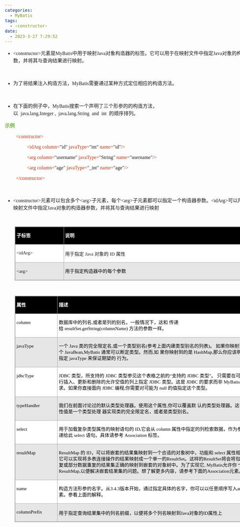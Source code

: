 ```yaml
---
categories:
  - MyBatis
tags:
  - ‹constructor›
date:
  - 2023-3-27 7:29:52
---
```


<body lang=zh-CN style='font-family:"Microsoft YaHei UI";font-size:12.0pt'>
<!--StartFragment-->

<div style='direction:ltr;border-width:100%'>

<div style='direction:ltr;margin-top:0in;margin-left:0in;width:8.5638in'>

<div style='direction:ltr;margin-top:0in;margin-left:0in;width:8.5638in'>

<ul type=disc style='direction:ltr;unicode-bidi:embed;margin-top:0in;
 margin-bottom:0in'>
 <li style='margin-top:0;margin-bottom:0;vertical-align:middle'><span
     style='font-family:"Comic Sans MS";font-size:12.0pt'>&lt;constructor&gt;</span><span
     style='font-family:"Microsoft YaHei";font-size:12.0pt'>元素是</span><span
     style='font-family:"Comic Sans MS";font-size:12.0pt'>MyBatis</span><span
     style='font-family:"Microsoft YaHei";font-size:12.0pt'>中用于映射</span><span
     style='font-family:"Comic Sans MS";font-size:12.0pt'>Java</span><span
     style='font-family:"Microsoft YaHei";font-size:12.0pt'>对象构造器的标签。它可以用于在映射文件中指定</span><span
     style='font-family:"Comic Sans MS";font-size:12.0pt'>Java</span><span
     style='font-family:"Microsoft YaHei";font-size:12.0pt'>对象的构造器参数，并将其与查询结果进行映射。</span></li>
</ul>

<p style='margin-left:.375in;font-family:"Microsoft YaHei";
font-size:12.0pt'>&nbsp;</p>

<ul type=disc style='direction:ltr;unicode-bidi:embed;margin-top:0in;
 margin-bottom:0in'>
 <li style='margin-top:0;margin-bottom:0;vertical-align:middle'><span
     style='font-family:"Microsoft YaHei UI";font-size:12.0pt'>为了将结果注入构造方法，</span><span
     style='font-family:"Comic Sans MS";font-size:12.0pt'>MyBatis</span><span
     style='font-family:"Microsoft YaHei UI";font-size:12.0pt'>需要通过某种方式定位相应的构造方法。
     </span></li>
</ul>

<p style='margin-left:.75in;font-family:"Microsoft YaHei UI";
font-size:12.0pt'>&nbsp;</p>

<ul type=disc style='direction:ltr;unicode-bidi:embed;margin-top:0in;
 margin-bottom:0in'>
 <li style='margin-top:0;margin-bottom:0;vertical-align:middle'><span
     style='font-family:"Microsoft YaHei UI";font-size:12.0pt'>在下面的例子中，</span><span
     style='font-family:"Comic Sans MS";font-size:12.0pt'>MyBatis</span><span
     style='font-family:"Microsoft YaHei UI";font-size:12.0pt'>搜索一个声明了三个形参的的构造方法，以&nbsp;&nbsp;</span><span
     style='font-family:"Comic Sans MS";font-size:12.0pt'>java.lang.Integer</span><span
     style='font-family:"Microsoft YaHei UI";font-size:12.0pt'>&nbsp;</span><span
     style='font-family:"Comic Sans MS";font-size:12.0pt'>,</span><span
     style='font-family:"Microsoft YaHei UI";font-size:12.0pt'>&nbsp;&nbsp;</span><span
     style='font-family:"Comic Sans MS";font-size:12.0pt'>java.lang.String</span><span
     style='font-family:"Microsoft YaHei UI";font-size:12.0pt'>&nbsp;&nbsp;</span><span
     style='font-family:"Comic Sans MS";font-size:12.0pt'>and</span><span
     style='font-family:"Microsoft YaHei UI";font-size:12.0pt'>&nbsp;&nbsp;</span><span
     style='font-family:"Comic Sans MS";font-size:12.0pt'>int</span><span
     style='font-family:"Microsoft YaHei UI";font-size:12.0pt'>&nbsp;&nbsp;的顺序排列。</span></li>
</ul>

<p style='font-family:"Microsoft YaHei UI";font-size:12.0pt;
color:#70AD47'><span style='font-weight:bold'>示例</span></p>

<p style='margin-left:.375in;font-family:"Comic Sans MS";font-size:
12.0pt;color:#B43512'><span lang=zh-CN>&lt;constructor&gt;</span><span
lang=en-US> </span></p>

<p style='margin-left:.75in;font-family:"Comic Sans MS";font-size:
12.0pt'><span style='color:#B43512' lang=zh-CN>&lt;idArg column=</span><span
lang=zh-CN>&quot;id&quot; </span><span style='color:#B43512' lang=zh-CN>javaType=</span><span
lang=zh-CN>&quot;int&quot;</span><span lang=en-US> </span><span
style='color:#B43512' lang=en-US>name=</span><span lang=en-US>&quot;id&quot;</span><span
style='color:#B43512' lang=zh-CN>/&gt;</span></p>

<p style='margin-left:.75in;font-family:"Comic Sans MS";font-size:
12.0pt'><span style='color:#B43512' lang=zh-CN>&lt;arg column=</span><span
lang=zh-CN>&quot;username&quot; </span><span style='color:#B43512' lang=zh-CN>javaType=</span><span
lang=zh-CN>&quot;String&quot;</span><span lang=en-US> </span><span
style='color:#B43512' lang=en-US>name=</span><span lang=en-US>&quot;username&quot;</span><span
style='color:#B43512' lang=zh-CN>/&gt;</span></p>

<p style='margin-left:.75in;font-family:"Comic Sans MS";font-size:
12.0pt'><span style='color:#B43512' lang=zh-CN>&lt;arg column=</span><span
lang=zh-CN>&quot;age&quot;</span><span style='color:#B43512' lang=zh-CN>
javaType=</span><span lang=zh-CN>&quot;_int&quot;</span><span lang=en-US> </span><span
style='color:#B43512' lang=en-US>name=</span><span lang=en-US>&quot;age&quot;</span><span
style='color:#B43512' lang=zh-CN>/&gt;</span></p>

<p style='margin-left:.375in;font-family:"Comic Sans MS";font-size:
12.0pt;color:#B43512'>&lt;/constructor&gt;</p>

<p style='margin-left:.375in;font-family:"Comic Sans MS";font-size:
12.0pt;color:#B43512'>&nbsp;</p>

<ul type=disc style='direction:ltr;unicode-bidi:embed;margin-top:0in;
 margin-bottom:0in'>
 <li style='margin-top:0;margin-bottom:0;vertical-align:middle'><span
     style='font-family:"Comic Sans MS";font-size:12.0pt'>&lt;constructor&gt;</span><span
     style='font-family:"Microsoft YaHei";font-size:12.0pt'>元素可以包含多个</span><span
     style='font-family:"Comic Sans MS";font-size:12.0pt'>&lt;arg&gt;</span><span
     style='font-family:"Microsoft YaHei";font-size:12.0pt'>子元素，每个</span><span
     style='font-family:"Comic Sans MS";font-size:12.0pt'>&lt;arg&gt;</span><span
     style='font-family:"Microsoft YaHei";font-size:12.0pt'>子元素都可以指定一个构造器参数。</span><span
     style='font-family:"Comic Sans MS";font-size:12.0pt'>&lt;idArg&gt;</span><span
     style='font-family:"Microsoft YaHei UI";font-size:12.0pt'>可以用于在映射文件中指定</span><span
     style='font-family:"Comic Sans MS";font-size:12.0pt'>Java</span><span
     style='font-family:"Microsoft YaHei UI";font-size:12.0pt'>对象的构造器参数，并将其与查询结果进行映射</span></li>
</ul>

<p style='font-family:"Microsoft YaHei";font-size:12.0pt'>&nbsp;</p>

<div style='direction:ltr'>

<table border=1 cellpadding=0 cellspacing=0 valign=top style='direction:ltr;
 border-collapse:collapse;border-style:solid;border-color:#A3A3A3;border-width:
 1pt;margin-left:.3333in' title="" summary="">
 <tr>
  <td style='border-style:solid;border-color:#A3A3A3;border-width:1pt;
  background-color:black;vertical-align:top;width:1.5576in;padding:2.0pt 3.0pt 2.0pt 3.0pt'>
  <p style='line-height:15pt;font-family:"Microsoft YaHei UI";
  font-size:11.5pt;color:white'><span style='font-weight:bold'>子标签</span></p>
  </td>
  <td style='border-style:solid;border-color:#A3A3A3;border-width:1pt;
  background-color:black;vertical-align:top;width:6.1763in;padding:2.0pt 3.0pt 2.0pt 3.0pt'>
  <p style='line-height:15pt;font-family:"Microsoft YaHei UI";
  font-size:11.5pt;color:white'><span style='font-weight:bold'>说明</span></p>
  </td>
 </tr>
 <tr>
  <td style='border-style:solid;border-color:#A3A3A3;border-width:1pt;
  background-color:white;vertical-align:top;width:1.5576in;padding:2.0pt 3.0pt 2.0pt 3.0pt'>
  <p style='font-family:"Comic Sans MS";font-size:11.5pt'><span
  lang=zh-CN>&lt;idArg</span><span lang=en-US>&gt;</span></p>
  </td>
  <td style='border-style:solid;border-color:#A3A3A3;border-width:1pt;
  background-color:white;vertical-align:top;width:6.1763in;padding:2.0pt 3.0pt 2.0pt 3.0pt'>
  <p style='font-size:11.5pt'><span style='font-family:"Microsoft YaHei"'
  lang=zh-CN>用于指定</span><span style='font-family:"Microsoft YaHei"' lang=en-US>
  </span><span style='font-family:"Comic Sans MS"' lang=zh-CN>Java</span><span
  style='font-family:"Comic Sans MS"' lang=en-US> </span><span
  style='font-family:"Microsoft YaHei"' lang=zh-CN>对象的</span><span
  style='font-family:"Microsoft YaHei"' lang=en-US> </span><span
  style='font-family:"Comic Sans MS"' lang=zh-CN>ID</span><span
  style='font-family:"Comic Sans MS"' lang=en-US> </span><span
  style='font-family:"Microsoft YaHei"' lang=zh-CN>属性</span></p>
  </td>
 </tr>
 <tr>
  <td style='border-style:solid;border-color:#A3A3A3;border-width:1pt;
  background-color:#E7E6E6;vertical-align:top;width:1.5576in;padding:2.0pt 3.0pt 2.0pt 3.0pt'>
  <p style='line-height:15pt;font-family:"Comic Sans MS";font-size:
  11.5pt'>&lt;arg&gt;</p>
  </td>
  <td style='border-style:solid;border-color:#A3A3A3;border-width:1pt;
  background-color:#E7E6E6;vertical-align:top;width:6.1763in;padding:2.0pt 3.0pt 2.0pt 3.0pt'>
  <p style='line-height:15pt;font-family:"Microsoft YaHei UI";
  font-size:11.5pt;color:black'>用于指定构造器中的每个参数</p>
  </td>
 </tr>
</table>

</div>

<p style='margin-left:.375in;font-family:SimSun;font-size:12.0pt'>&nbsp;</p>

<div style='direction:ltr'>

<table border=1 cellpadding=0 cellspacing=0 valign=top style='direction:ltr;
 border-collapse:collapse;border-style:solid;border-color:#A3A3A3;border-width:
 1pt;margin-left:.3333in' title="" summary="">
 <tr>
  <td style='border-style:solid;border-color:#A3A3A3;border-width:1pt;
  background-color:black;vertical-align:top;width:1.3437in;padding:2.0pt 3.0pt 2.0pt 3.0pt'>
  <p style='line-height:15pt;font-family:"Microsoft YaHei UI";
  font-size:11.5pt;color:white'><span style='font-weight:bold'>属性</span></p>
  </td>
  <td style='border-style:solid;border-color:#A3A3A3;border-width:1pt;
  background-color:black;vertical-align:top;width:6.5201in;padding:2.0pt 3.0pt 2.0pt 3.0pt'>
  <p style='line-height:15pt;font-family:"Microsoft YaHei UI";
  font-size:11.5pt;color:white'><span style='font-weight:bold'>描述</span></p>
  </td>
 </tr>
 <tr>
  <td style='border-style:solid;border-color:#A3A3A3;border-width:1pt;
  background-color:white;vertical-align:top;width:1.3437in;padding:2.0pt 3.0pt 2.0pt 3.0pt'>
  <p style='line-height:15pt;font-family:"Comic Sans MS";font-size:
  11.5pt;color:black'>column</p>
  </td>
  <td style='border-style:solid;border-color:#A3A3A3;border-width:1pt;
  background-color:white;vertical-align:top;width:6.5201in;padding:2.0pt 3.0pt 2.0pt 3.0pt'>
  <p style='line-height:15pt;font-size:11.5pt;color:black'><span
  style='font-family:"Microsoft YaHei UI"'>数据库中的列名</span><span
  style='font-family:"Comic Sans MS"'>,</span><span style='font-family:"Microsoft YaHei UI"'>或者是列的别名。一般情况下，这和
  传递给&nbsp;</span><span style='font-family:"Comic Sans MS"'>resultSet.getString(columnName)</span><span
  style='font-family:"Microsoft YaHei UI"'>&nbsp;方法的参数一样。</span></p>
  </td>
 </tr>
 <tr>
  <td style='border-style:solid;border-color:#A3A3A3;border-width:1pt;
  background-color:#E7E6E6;vertical-align:top;width:1.3437in;padding:2.0pt 3.0pt 2.0pt 3.0pt'>
  <p style='line-height:15pt;font-family:"Comic Sans MS";font-size:
  11.5pt;color:black'>javaType</p>
  </td>
  <td style='border-style:solid;border-color:#A3A3A3;border-width:1pt;
  background-color:#E7E6E6;vertical-align:top;width:6.5895in;padding:2.0pt 3.0pt 2.0pt 3.0pt'>
  <p style='line-height:15pt;font-size:11.5pt;color:black'><span
  style='font-family:"Microsoft YaHei UI"'>一个</span><span style='font-family:
  "Comic Sans MS"'> Java </span><span style='font-family:"Microsoft YaHei UI"'>类的完全限定名</span><span
  style='font-family:"Comic Sans MS"'>,</span><span style='font-family:"Microsoft YaHei UI"'>或一个类型别名</span><span
  style='font-family:"Comic Sans MS"'>(</span><span style='font-family:"Microsoft YaHei UI"'>参考上面内建类型别名的列表</span><span
  style='font-family:"Comic Sans MS"'>)</span><span style='font-family:"Microsoft YaHei UI"'>。
  如果你映射到一个</span><span style='font-family:"Comic Sans MS"'> JavaBean,MyBatis </span><span
  style='font-family:"Microsoft YaHei UI"'>通常可以断定类型。然而</span><span
  style='font-family:"Comic Sans MS"'>,</span><span style='font-family:"Microsoft YaHei UI"'>如
  果你映射到的是</span><span style='font-family:"Comic Sans MS"'> HashMap,</span><span
  style='font-family:"Microsoft YaHei UI"'>那么你应该明确地指定</span><span
  style='font-family:"Comic Sans MS"'> javaType </span><span style='font-family:
  "Microsoft YaHei UI"'>来保证期望的 行为。</span></p>
  </td>
 </tr>
 <tr>
  <td style='border-style:solid;border-color:#A3A3A3;border-width:1pt;
  background-color:white;vertical-align:top;width:1.3437in;padding:2.0pt 3.0pt 2.0pt 3.0pt'>
  <p style='line-height:15pt;font-family:"Comic Sans MS";font-size:
  11.5pt;color:black'>jdbcType</p>
  </td>
  <td style='border-style:solid;border-color:#A3A3A3;border-width:1pt;
  background-color:white;vertical-align:top;width:6.5895in;padding:2.0pt 3.0pt 2.0pt 3.0pt'>
  <p style='line-height:15pt;font-size:11.5pt;color:black'><span
  style='font-family:"Comic Sans MS"'>JDBC </span><span style='font-family:
  "Microsoft YaHei UI"'>类型，所支持的</span><span style='font-family:"Comic Sans MS"'>
  JDBC </span><span style='font-family:"Microsoft YaHei UI"'>类型参见这个表格之前的“支持的</span><span
  style='font-family:"Comic Sans MS"'> JDBC </span><span style='font-family:
  "Microsoft YaHei UI"'>类型”。 只需要在可能执行插入、更新和删除的允许空值的列上指定</span><span
  style='font-family:"Comic Sans MS"'> JDBC </span><span style='font-family:
  "Microsoft YaHei UI"'>类型。这是</span><span style='font-family:"Comic Sans MS"'>
  JDBC </span><span style='font-family:"Microsoft YaHei UI"'>的要求而非</span><span
  style='font-family:"Comic Sans MS"'> MyBatis </span><span style='font-family:
  "Microsoft YaHei UI"'>的要求。如果你直接面向</span><span style='font-family:"Comic Sans MS"'>
  JDBC </span><span style='font-family:"Microsoft YaHei UI"'>编程</span><span
  style='font-family:"Comic Sans MS"'>,</span><span style='font-family:"Microsoft YaHei UI"'>你需要对可能为</span><span
  style='font-family:"Comic Sans MS"'> null </span><span style='font-family:
  "Microsoft YaHei UI"'>的值指定这个类型。</span></p>
  </td>
 </tr>
 <tr>
  <td style='border-style:solid;border-color:#A3A3A3;border-width:1pt;
  background-color:#E7E6E6;vertical-align:top;width:1.3437in;padding:2.0pt 3.0pt 2.0pt 3.0pt'>
  <p style='line-height:15pt;font-family:"Comic Sans MS";font-size:
  11.5pt;color:black'>typeHandler</p>
  </td>
  <td style='border-style:solid;border-color:#A3A3A3;border-width:1pt;
  background-color:#E7E6E6;vertical-align:top;width:6.5201in;padding:2.0pt 3.0pt 2.0pt 3.0pt'>
  <p style='line-height:15pt;font-size:11.5pt;color:black'><span
  style='font-family:"Microsoft YaHei UI"'>我们在前面讨论过的默认类型处理器。使用这个属性</span><span
  style='font-family:"Comic Sans MS"'>,</span><span style='font-family:"Microsoft YaHei UI"'>你可以覆盖默
  认的类型处理器。这个属性值是一个类型处理 器实现类的完全限定名，或者是类型别名。</span></p>
  </td>
 </tr>
 <tr>
  <td style='border-style:solid;border-color:#A3A3A3;border-width:1pt;
  background-color:white;vertical-align:top;width:1.3437in;padding:2.0pt 3.0pt 2.0pt 3.0pt'>
  <p style='line-height:15pt;font-family:"Comic Sans MS";font-size:
  11.5pt;color:black'>select</p>
  </td>
  <td style='border-style:solid;border-color:#A3A3A3;border-width:1pt;
  background-color:white;vertical-align:top;width:6.5201in;padding:2.0pt 3.0pt 2.0pt 3.0pt'>
  <p style='line-height:15pt;font-size:11.5pt;color:black'><span
  style='font-family:"Microsoft YaHei UI"'>用于加载复杂类型属性的映射语句的</span><span
  style='font-family:"Comic Sans MS"'> ID,</span><span style='font-family:"Microsoft YaHei UI"'>它会从</span><span
  style='font-family:"Comic Sans MS"'> column </span><span style='font-family:
  "Microsoft YaHei UI"'>属性中指定的列检索数据，作为参数传递给此</span><span style='font-family:
  "Comic Sans MS"'> select </span><span style='font-family:"Microsoft YaHei UI"'>语句。具体请参考</span><span
  style='font-family:"Comic Sans MS"'> Association </span><span
  style='font-family:"Microsoft YaHei UI"'>标签。</span></p>
  </td>
 </tr>
 <tr>
  <td style='border-style:solid;border-color:#A3A3A3;border-width:1pt;
  background-color:#E7E6E6;vertical-align:top;width:1.3437in;padding:2.0pt 3.0pt 2.0pt 3.0pt'>
  <p style='line-height:15pt;font-family:"Comic Sans MS";font-size:
  11.5pt;color:black'>resultMap</p>
  </td>
  <td style='border-style:solid;border-color:#A3A3A3;border-width:1pt;
  background-color:#E7E6E6;vertical-align:top;width:6.5895in;padding:2.0pt 3.0pt 2.0pt 3.0pt'>
  <p style='line-height:15pt;font-size:11.5pt;color:black'><span
  style='font-family:"Comic Sans MS"'>ResultMap </span><span style='font-family:
  "Microsoft YaHei UI"'>的</span><span style='font-family:"Comic Sans MS"'> ID</span><span
  style='font-family:"Microsoft YaHei UI"'>，可以将嵌套的结果集映射到一个合适的对象树中，功能和</span><span
  style='font-family:"Comic Sans MS"'> select </span><span style='font-family:
  "Microsoft YaHei UI"'>属性相似，它可以实现将多表连接操作的结果映射成一个单一的</span><span
  style='font-family:"Comic Sans MS"'>ResultSet</span><span style='font-family:
  "Microsoft YaHei UI"'>。这样的</span><span style='font-family:"Comic Sans MS"'>ResultSet</span><span
  style='font-family:"Microsoft YaHei UI"'>将会将包含重复或部分数据重复的结果集正确的映射到嵌套的对象树中。为了实现它</span><span
  style='font-family:"Comic Sans MS"'>, MyBatis</span><span style='font-family:
  "Microsoft YaHei UI"'>允许你 “串联”</span><span style='font-family:"Comic Sans MS"'>
  ResultMap,</span><span style='font-family:"Microsoft YaHei UI"'>以便解决嵌套结果集的问题。想了解更多内容，请参考下面的</span><span
  style='font-family:"Comic Sans MS"'>Association</span><span style='font-family:
  "Microsoft YaHei UI"'>元素。</span></p>
  </td>
 </tr>
 <tr>
  <td style='border-style:solid;border-color:#A3A3A3;border-width:1pt;
  background-color:white;vertical-align:top;width:1.3437in;padding:2.0pt 3.0pt 2.0pt 3.0pt'>
  <p style='line-height:15pt;font-family:"Comic Sans MS";font-size:
  11.5pt;color:black'>name</p>
  </td>
  <td style='border-style:solid;border-color:#A3A3A3;border-width:1pt;
  background-color:white;vertical-align:top;width:6.5312in;padding:2.0pt 3.0pt 2.0pt 3.0pt'>
  <p style='line-height:15pt;font-size:11.5pt;color:black'><span
  style='font-family:"Microsoft YaHei UI"'>构造方法形参的名字。从</span><span
  style='font-family:"Comic Sans MS"'>3.4.3</span><span style='font-family:
  "Microsoft YaHei UI"'>版本开始，通过指定具体的名字，你可以以任意顺序写入</span><span style='font-family:
  "Comic Sans MS"'>arg</span><span style='font-family:"Microsoft YaHei UI"'>元素。参看上面的解释。</span></p>
  </td>
 </tr>
 <tr>
  <td style='border-style:solid;border-color:#A3A3A3;border-width:1pt;
  background-color:#E7E6E6;vertical-align:top;width:1.3437in;padding:2.0pt 3.0pt 2.0pt 3.0pt'>
  <p style='font-family:"Comic Sans MS";font-size:11.5pt;color:black'>columnPrefix</p>
  </td>
  <td style='border-style:solid;border-color:#A3A3A3;border-width:1pt;
  background-color:#E7E6E6;vertical-align:top;width:6.5201in;padding:2.0pt 3.0pt 2.0pt 3.0pt'>
  <p style='font-size:11.5pt;color:black'><span style='font-family:
  "Microsoft YaHei UI"'>用于指定查询结果集中的列名前缀，以便将多个列名映射到</span><span
  style='font-family:"Comic Sans MS"'>Java</span><span style='font-family:"Microsoft YaHei UI"'>对象的</span><span
  style='font-family:"Comic Sans MS"'>ID</span><span style='font-family:"Microsoft YaHei UI"'>属性上</span></p>
  </td>
 </tr>
</table>

</div>

</div>

</div>

</div>

<!--EndFragment-->
</body>
